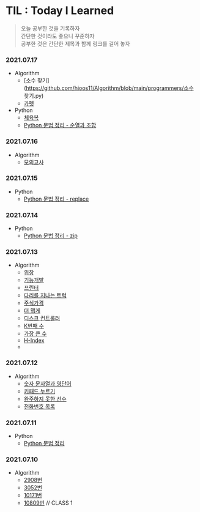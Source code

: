 # TIL : Today I Learned

> 오늘 공부한 것을 기록하자<br>
> 간단한 것이라도 좋으니 꾸준하자<br>
> 공부한 것은 간단한 제목과 함께 링크를 걸어 놓자<br>

### 2021.07.17
- Algorithm
  - [소수 찾기](https://github.com/hioos11/Algorithm/blob/main/programmers/소수 찾기.py)
  - [카펫](https://github.com/hioos11/Algorithm/blob/main/programmers/카펫.py)
- Python
  - [체육복](https://github.com/hioos11/Algorithm/blob/main/programmers/체육복.py)
  - [Python 문법 정리 - 순열과 조합](https://github.com/hioos11/Algorithm)

### 2021.07.16
- Algorithm
  - [모의고사](https://github.com/hioos11/Algorithm/blob/main/programmers/모의고사.py)


### 2021.07.15
- Python
  - [Python 문법 정리 - replace](https://github.com/hioos11/Algorithm)


### 2021.07.14
- Python
  - [Python 문법 정리 - zip](https://github.com/hioos11/Algorithm)

### 2021.07.13
- Algorithm
  - [위장](https://github.com/hioos11/Algorithm/blob/main/programmers/%EC%9C%84%EC%9E%A5.py)
  - [기능개발](https://github.com/hioos11/Algorithm/blob/main/programmers/%EA%B8%B0%EB%8A%A5%EA%B0%9C%EB%B0%9C.py)
  - [프린터](https://github.com/hioos11/Algorithm/blob/main/programmers/%ED%94%84%EB%A6%B0%ED%84%B0.py)
  - [다리를 지나는 트럭](https://github.com/hioos11/Algorithm/blob/main/programmers/%EB%8B%A4%EB%A6%AC%EB%A5%BC%20%EC%A7%80%EB%82%98%EB%8A%94%20%ED%8A%B8%EB%9F%AD.py)
  - [주식가격](https://github.com/hioos11/Algorithm/blob/main/programmers/%EC%A3%BC%EC%8B%9D%EA%B0%80%EA%B2%A9.py)
  - [더 맵게](https://github.com/hioos11/Algorithm/blob/main/programmers/%EB%8D%94%20%EB%A7%B5%EA%B2%8C.py)
  - [디스크 컨트롤러](https://github.com/hioos11/Algorithm/blob/main/programmers/%EB%94%94%EC%8A%A4%ED%81%AC%20%EC%BB%A8%ED%8A%B8%EB%A1%A4%EB%9F%AC.py)
  - [K번째 수](https://github.com/hioos11/Algorithm/blob/main/programmers/K%EB%B2%88%EC%A7%B8%EC%88%98.py)
  - [가장 큰 수](https://github.com/hioos11/Algorithm/blob/main/programmers/%EA%B0%80%EC%9E%A5%20%ED%81%B0%20%EC%88%98.py)
  - [H-Index](https://github.com/hioos11/Algorithm/blob/main/programmers/H-Index.py)
  - 

### 2021.07.12
- Algorithm
  - [숫자 문자열과 영단어](https://github.com/hioos11/Algorithm/blob/main/programmers/%EC%88%AB%EC%9E%90%20%EB%AC%B8%EC%9E%90%EC%97%B4%EA%B3%BC%20%EC%98%81%EB%8B%A8%EC%96%B4.py)
  - [키패드 누르기](https://github.com/hioos11/Algorithm/blob/main/programmers/%ED%82%A4%ED%8C%A8%EB%93%9C%20%EB%88%84%EB%A5%B4%EA%B8%B0.py)
  - [완주하지 못한 선수](https://github.com/hioos11/Algorithm/blob/main/programmers/%EC%99%84%EC%A3%BC%ED%95%98%EC%A7%80%20%EB%AA%BB%ED%95%9C%20%EC%84%A0%EC%88%98.py)
  - [전화번호 목록](https://github.com/hioos11/Algorithm/blob/main/programmers/%EC%A0%84%ED%99%94%EB%B2%88%ED%98%B8%20%EB%AA%A9%EB%A1%9D.py)

### 2021.07.11
- Python
  - [Python 문법 정리](https://github.com/hioos11/Algorithm/blob/main/README.md)

### 2021.07.10
- Algorithm
  - [2908번](https://github.com/hioos11/Algorithm/blob/main/baekjoon/2908%EB%B2%88.py)
  - [3052번](https://github.com/hioos11/Algorithm/blob/main/baekjoon/3052%EB%B2%88.py)
  - [10171번](https://github.com/hioos11/Algorithm/blob/main/baekjoon/10171%EB%B2%88.py)
  - [10809번](https://github.com/hioos11/Algorithm/blob/main/baekjoon/10809%EB%B2%88.py) // CLASS 1

